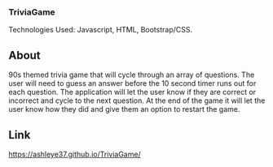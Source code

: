 ### TriviaGame
Technologies Used: Javascript, HTML, Bootstrap/CSS.

## About 
90s themed trivia game that will cycle through an array of questions. The user will need to guess an answer before the 10 second timer runs out for each question. The application will let the user know if they are correct or incorrect and cycle to the next question. At the end of the game it will let the user know how they did and give them an option to restart the game.

## Link
https://ashleye37.github.io/TriviaGame/

